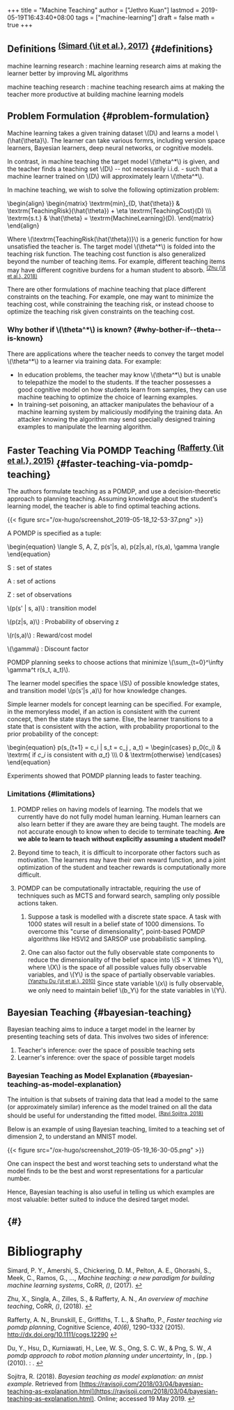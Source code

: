 +++
title = "Machine Teaching"
author = ["Jethro Kuan"]
lastmod = 2019-05-19T16:43:40+08:00
tags = ["machine-learning"]
draft = false
math = true
+++

## Definitions <sup id="b5c1005733dab7e951e8ecd46dff695f"><a href="#simard17_machin_teach" title="Simard, Amershi, , Chickering, Pelton, , Ghorashi, Meek, Ramos, Gonzalo, Suh, Verwey, Wang, \&amp; Wernsing, Machine Teaching: a New Paradigm for Building  Machine Learning Systems, {CoRR}, v(), (2017).">(Simard {\it et al.}, 2017)</a></sup> {#definitions}

machine learning research
: machine learning research aims at
    making the learner better by improving ML algorithms

machine teaching research
: machine teaching research aims at
    making the teacher more productive at building machine learning
    models


## Problem Formulation {#problem-formulation}

Machine learning takes a given training dataset \\(D\\) and learns a model
\\(\hat{\theta}\\). The learner can take various formrs, including version
space learners, Bayesian learners, deep neural networks, or cognitive
models.

In contrast, in machine teaching the target model \\(\theta^\*\\) is given,
and the teacher finds a teaching set \\(D\\) -- not necessarily i.i.d. -
such that a machine learner trained on \\(D\\) will approximately learn
\\(\theta^\*\\).

In machine teaching, we wish to solve the following optimization
problem:

\begin{align}
  \begin{matrix}
    \textrm{min}\_{D, \hat{\theta}} & \textrm{TeachingRisk}(\hat{\theta}) +
                             \eta \textrm{TeachingCost}(D) \\\\\\
  \textrm{s.t.} & \hat{\theta} = \textrm{MachineLearning}(D).
  \end{matrix}
\end{align}

Where \\(\textrm{TeachingRisk(\hat{\theta})}\\) is a generic function for
how unsatisfied the teacher is. The target model \\(\theta^\*\\) is folded
into the teaching risk function. The teaching cost function is also
generalized beyond the number of teaching items. For example,
different teaching items may have different cognitive burdens for a
human student to absorb. <sup id="caa5573af457f4ae7bf053810593bdf7"><a href="#zhu18_overv_machin_teach" title="Zhu, Singla, Zilles, \&amp; Rafferty, An Overview of Machine Teaching, {CoRR}, v(), (2018).">(Zhu {\it et al.}, 2018)</a></sup>

There are other formulations of machine teaching that place different
constraints on the teaching. For example, one may want to minimize the
teaching cost, while constraining the teaching risk, or instead choose
to optimize the teaching risk given constraints on the teaching cost.


### Why bother if \\(\theta^\*\\) is known? {#why-bother-if--theta--is-known}

There are applications where the teacher needs to convey the target
model \\(\theta^\*\\) to a learner via training data. For example:

-   In education problems, the teacher may know \\(\theta^\*\\) but is unable
    to telepathize the model to the students. If the teacher possesses a
    good cognitive model on how students learn from samples, they can
    use machine teaching to optimize the choice of learning examples.
-   In training-set poisoning, an attacker manipulates the behaviour of
    a machine learning system by maliciously modifying the training
    data. An attacker knowing the algorithm may send specially designed
    training examples to manipulate the learning algorithm.


## Faster Teaching Via POMDP Teaching <sup id="20d8df4efc7c1861be90e93bf2bf9231"><a href="#Rafferty_2015" title="Rafferty, Brunskill, Griffiths, Thomas \&amp; Shafto, Faster Teaching via POMDP Planning, {Cognitive Science}, v(6), 1290&#8211;1332 (2015).">(Rafferty {\it et al.}, 2015)</a></sup> {#faster-teaching-via-pomdp-teaching}

The authors formulate teaching as a POMDP, and use a
decision-theoretic approach to planning teaching. Assuming knowledge
about the student's learning model, the teacher is able to find
optimal teaching actions.

{{< figure src="/ox-hugo/screenshot_2019-05-18_12-53-37.png" >}}

A POMDP is specified as a tuple:

\begin{equation}
  \langle S, A, Z, p(s'|s, a), p(z|s,a), r(s,a), \gamma \rangle
\end{equation}

S
: set of states

A
: set of actions

Z
: set of observations

\\(p(s' | s, a)\\)
: transition model

\\(p(z|s, a)\\)
: Probability of observing z

\\(r(s,a)\\)
: Reward/cost model

\\(\gamma\\)
: Discount factor

POMDP planning seeks to choose actions that minimize
\\(\sum\_{t=0}^\infty \gamma^t r(s\_t, a\_t)\\).

The learner model specifies the space \\(S\\) of possible knowledge
states, and transition model \\(p(s'|s ,a)\\) for how knowledge changes.

Simple learner models for concept learning can be specified. For
example, in the memoryless model, if an action is consistent with the
current concept, then the state stays the same. Else, the learner
transitions to a state that is consistent with the action, with
probability proportional to the prior probability of the concept:

\begin{equation}
  p(s\_{t+1} = c\_i | s\_t = c\_j , a\_t) = \begin{cases}
    p\_0(c\_i) & \textrm{ if $c\_i$ is consistent with $a\_t$} \\\\\\
    0 & \textrm{otherwise}
  \end{cases}
\end{equation}

Experiments showed that POMDP planning leads to faster teaching.


### Limitations {#limitations}

1.  POMDP relies on having models of learning. The models that we
    currently have do not fully model human learning. Human learners
    can also learn better if they are aware they are being taught. The
    models are not accurate enough to know when to decide to terminate
    teaching. **Are we able to learn to teach without explicitly
    assuming a student model?**

2.  Beyond time to teach, it is difficult to incorporate other factors
    such as motivation. The learners may have their own reward
    function, and a joint optimization of the student and teacher
    rewards is computationally more difficult.

3.  POMDP can be computationally intractable, requiring the use of
    techniques such as MCTS and forward search, sampling only possible
    actions taken.
    1.  Suppose a task is modelled with a discrete state space. A task
        with 1000 states will result in a belief state of 1000
        dimensions. To overcome this "curse of dimensionality",
        point-based POMDP algorithms like HSVI2 and SARSOP use
        probabilistic sampling.

    2.  One can also factor out the fully observable state components to
        reduce the dimensionality of the belief space into \\(S = X \times
              Y\\), where \\(X\\) is the space of all possible values fully
        observable variables, and \\(Y\\) is the space of partially
        observable variables.  <sup id="b4b7f43790c8103452a6d9a6561a6727"><a href="#Du2010APA" title="Yanzhu Du, David Hsu, Hanna Kurniawati, Wee Sun Lee, Sylvie Ong \&amp; Shao Wei Png, A POMDP Approach to Robot Motion Planning under Uncertainty, in edited by (2010)">(Yanzhu Du {\it et al.}, 2010)</a></sup> Since state variable \\(x\\)
        is fully observable, we only need to maintain belief \\(b\_Y\\) for
        the state variables in \\(Y\\).


## Bayesian Teaching {#bayesian-teaching}

Bayesian teaching aims to induce a target model in the learner by
presenting teaching sets of data. This involves two sides of
inference:

1.  Teacher's inference: over the space of possible teaching sets
2.  Learner's inference: over the space of possible target models


### Bayesian Teaching as Model Explanation {#bayesian-teaching-as-model-explanation}

The intuition is that subsets of training data that lead a model to
the same (or approximately similar) inference as the model trained on
all the data should be useful for understanding the fitted model.
<sup id="f88402a68a48e8e87e35ad010169c296"><a href="#ravi_bayesian_teaching_mnist" title="@misc{ravi_bayesian_teaching_mnist,
  author =       {Ravi Sojitra},
  howpublished =
                  {https://ravisoji.com/2018/03/04/bayesian-teaching-as-explanation.html},
  note =         {Online; accessed 19 May 2019},
  title =        {Bayesian Teaching as Model Explanation: An MNIST Example},
  year =         {2018},
}">(Ravi Sojitra, 2018)</a></sup>

Below is an example of using Bayesian teaching, limited to a teaching
set of dimension 2, to understand an MNIST model.

{{< figure src="/ox-hugo/screenshot_2019-05-19_16-30-05.png" >}}

One can inspect the best and worst teaching sets to understand what
the model finds to be the best and worst representations for a
particular number.

Hence, Bayesian teaching is also useful in telling us which examples
are most valuable: better suited to induce the desired target model.


##  {#}

# Bibliography
<a id="simard17_machin_teach"></a>Simard, P. Y., Amershi, S., Chickering, D. M., Pelton, A. E., Ghorashi, S., Meek, C., Ramos, G., …, *Machine teaching: a new paradigm for building machine learning systems*, CoRR, *()*,  (2017).  [↩](#b5c1005733dab7e951e8ecd46dff695f)

<a id="zhu18_overv_machin_teach"></a>Zhu, X., Singla, A., Zilles, S., & Rafferty, A. N., *An overview of machine teaching*, CoRR, *()*,  (2018).  [↩](#caa5573af457f4ae7bf053810593bdf7)

<a id="Rafferty_2015"></a>Rafferty, A. N., Brunskill, E., Griffiths, T. L., & Shafto, P., *Faster teaching via pomdp planning*, Cognitive Science, *40(6)*, 1290–1332 (2015).  http://dx.doi.org/10.1111/cogs.12290 [↩](#20d8df4efc7c1861be90e93bf2bf9231)

<a id="Du2010APA"></a>Du, Y., Hsu, D., Kurniawati, H., Lee, W. S., Ong, S. C. W., & Png, S. W., *A pomdp approach to robot motion planning under uncertainty*, In ,  (pp. ) (2010). : . [↩](#b4b7f43790c8103452a6d9a6561a6727)

<a id="ravi_bayesian_teaching_mnist"></a>Sojitra, R. (2018). *Bayesian teaching as model explanation: an mnist example*. Retrieved from [https://ravisoji.com/2018/03/04/bayesian-teaching-as-explanation.html](https://ravisoji.com/2018/03/04/bayesian-teaching-as-explanation.html). Online; accessed 19 May 2019. [↩](#f88402a68a48e8e87e35ad010169c296)
